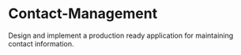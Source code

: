 # Contact-Management
Design and implement a production ready application for maintaining contact information.
